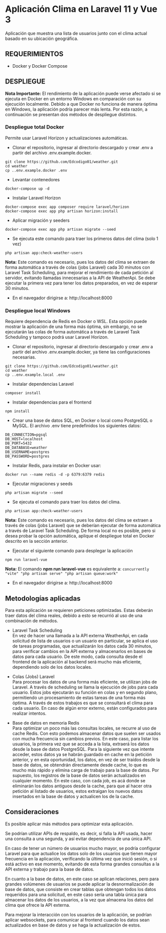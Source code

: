 
# Aplicación Clima en Laravel 11 y Vue 3

Aplicación que muestra una lista de usuarios junto con el clima actual basado en su ubicación geográfica.

## REQUERIMIENTOS

- Docker y Docker Compose

## DESPLIEGUE

**Nota Importante:** El rendimiento de la aplicación puede verse afectado si se ejecuta en Docker en un entorno Windows en comparación con su ejecución localmente. Debido a que Docker no funciona de manera óptima en Windows, la aplicación podría parecer más lenta. Por esta razón, a continuación se presentan dos métodos de despliegue distintos.

### Despliegue total Docker

Permite usar Laravel Horizon y actualizaciones automáticas.

- Clonar el repositorio, ingresar al directorio descargado y crear .env a partir del archivo .env.example.docker.
```
git clone https://github.com/Edcodigo01/weather.git
cd weather
cp ..env.example.docker .env
```
 
- Levantar contenedores
```
docker-compose up -d
```

- Instalar Laravel Horizon
```
docker-compose exec app composer require laravel/horizon
docker-compose exec app php artisan horizon:install
```

- Aplicar migración y seeders
```
docker-compose exec app php artisan migrate --seed
```

- Se ejecuta este comando para traer los primeros datos del clima (solo 1 vez)
```
php artisan app:check-weather-users
```

**Nota:** Este comando es necesario, pues los datos del clima se extraen de forma automática a través de colas (jobs Laravel) cada 30 minutos con Laravel Task Scheduling, para mejorar el rendimiento de cada petición al servidor, evitando llamadas innecesarias a la API de WeatherApi. Se debe ejecutar la primera vez para tener los datos preparados, en vez de esperar 30 minutos.

- En el navegador dirigirse a: http://localhost:8000

### Despliegue local Windows

Requiere dependencia de Redis en Docker o WSL. Esta opción puede mostrar la aplicación de una forma más óptima, sin embargo, no se ejecutarán las colas de forma automática a través de Laravel Task Scheduling y tampoco podrá usar Laravel Horizon.

- Clonar el repositorio, ingresar al directorio descargado y crear .env a partir del archivo .env.example.docker, ya tiene las configuraciones necesarias.
```
git clone https://github.com/Edcodigo01/weather.git
cd weather
cp ..env.example.local .env
```

- Instalar dependencias Laravel
```
composer install
```

- Instalar dependencias para el frontend
```
npm install
```

- Crear una base de datos SQL, en Docker o local como PostgreSQL o MySQL. El archivo .env tiene predefinidos los siguientes datos:
```
DB_CONNECTION=pgsql
DB_HOST=localhost
DB_PORT=5432
DB_DATABASE=weather
DB_USERNAME=postgres
DB_PASSWORD=postgres
```

- Instalar Redis, para instalar en Docker usar:
```
docker run --name redis -d -p 6379:6379 redis
```

- Ejecutar migraciones y seeds
```
php artisan migrate --seed
```

- Se ejecuta el comando para traer los datos del clima.
```
php artisan app:check-weather-users
```

**Nota:** Este comando es necesario, pues los datos del clima se extraen a través de colas (jobs Laravel) que se deberían ejecutar de forma automática a través de Laravel Task Scheduling. De forma local no es posible, pero si desea probar la opción automática, aplique el despliegue total en Docker descrito en la sección anterior.

- Ejecutar el siguiente comando para desplegar la aplicación
```
npm run laravel-vue
```

**Nota:** El comando **npm run laravel-vue** es equivalente a: `concurrently "vite" "php artisan serve" "php artisan queue:work"`

- En el navegador dirigirse a: http://localhost:8000

## Metodologías aplicadas

Para esta aplicación se requieren peticiones optimizadas. Estas deberán traer datos del clima reales, debido a esto se recurrió al uso de una combinación de métodos.

- Laravel Task Scheduling  
  En vez de hacer una llamada a la API externa WeatherApi, en cada solicitud de lista de usuarios o un usuario en particular, se aplica el uso de tareas programadas, que actualizarán los datos cada 30 minutos, para verificar cambios en la API externa y almacenarlos en bases de datos para cada usuario. De este modo, cada consulta desde el frontend de la aplicación al backend será mucho más eficiente, dependiendo solo de los datos locales.

- Colas (Jobs) Laravel  
  Para procesar los datos de una forma más eficiente, se utilizan jobs de Laravel. A través de scheduling se llama la ejecución de jobs para cada usuario. Estos jobs ejecutarán su función en colas y en segundo plano, permitiendo un procesamiento de estas tareas de una forma más óptima. A través de estos trabajos es que se consultará el clima para cada usuario. En caso de algún error externo, están configurados para realizar intentos.

- Base de datos en memoria Redis  
  Para optimizar un poco más las consultas locales, se recurre al uso de cache Redis. Con esto podemos almacenar datos que suelen ser usados con mucha frecuencia sin cambios previos. En este caso, para listar los usuarios, la primera vez que se acceda a la lista, extraerá los datos desde la base de datos PostgreSQL. Para la siguiente vez que intente acceder, estos datos ya se habrán guardado en cache en la petición anterior, y en esta oportunidad, los datos, en vez de ser traídos desde la base de datos, se obtendrán directamente desde cache, lo que es mucho más rápido y elimina carga de trabajo para la base de datos. Por supuesto, los registros de la base de datos serán actualizados en cualquier momento. En este caso, con cada job, es acá donde se eliminarán los datos antiguos desde la cache, para que al hacer otra petición al listado de usuarios, estos extraigan los nuevos datos insertados en la base de datos y actualicen los de la cache.

## Consideraciones

Es posible aplicar más métodos para optimizar esta aplicación.

Se podrían utilizar APIs de respaldo, es decir, si falla la API usada, hacer una consulta a una segunda, y así evitar dependencia de una única API.

En caso de tener un número de usuarios mucho mayor, se podría configurar Laravel para que actualice los datos solo de los usuarios que tienen mayor frecuencia en la aplicación, verificando la última vez que inició sesión, o si está activo en ese momento, evitando de esta forma grandes consultas a la API externa y trabajo para la base de datos.

En cuanto a la base de datos, en este caso se aplican relaciones, pero para grandes volúmenes de usuarios se puede aplicar la desnormalización de base de datos, que consiste en crear tablas que obtengan todos los datos requeridos para una solicitud, en este caso sería una tabla única para almacenar los datos de los usuarios, a la vez que almacena los datos del clima que ofrece la API externa.

Para mejorar la interacción con los usuarios de la aplicación, se podrían aplicar websockets, para comunicar al frontend cuando los datos sean actualizados en base de datos y se haga la actualización de estos.
